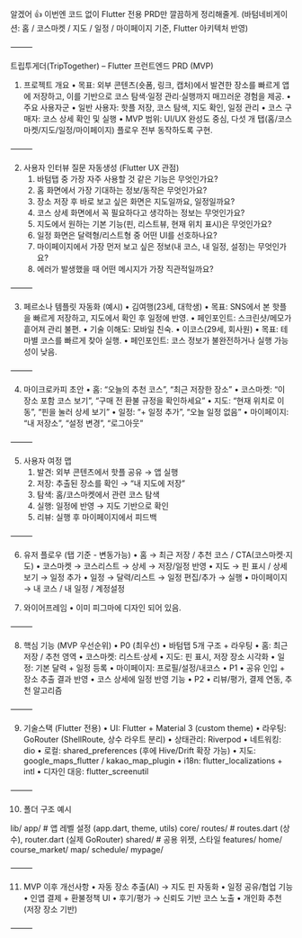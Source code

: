 알겠어 👍
이번엔 코드 없이 Flutter 전용 PRD만 깔끔하게 정리해줄게. (바텀네비게이션: 홈 / 코스마켓 / 지도 / 일정 / 마이페이지 기준, Flutter 아키텍처 반영)

⸻

트립투게더(TripTogether) – Flutter 프런트엔드 PRD (MVP)

1. 프로젝트 개요
	•	목표: 외부 콘텐츠(숏폼, 링크, 캡처)에서 발견한 장소를 빠르게 앱에 저장하고, 이를 기반으로 코스 탐색·일정 관리·실행까지 매끄러운 경험을 제공.
	•	주요 사용자군
	•	일반 사용자: 핫플 저장, 코스 탐색, 지도 확인, 일정 관리
	•	코스 구매자: 코스 상세 확인 및 실행
	•	MVP 범위: UI/UX 완성도 중심, 다섯 개 탭(홈/코스마켓/지도/일정/마이페이지) 플로우 전부 동작하도록 구현.

⸻

2. 사용자 인터뷰 질문 자동생성 (Flutter UX 관점)
	1.	바텀탭 중 가장 자주 사용할 것 같은 기능은 무엇인가요?
	2.	홈 화면에서 가장 기대하는 정보/동작은 무엇인가요?
	3.	장소 저장 후 바로 보고 싶은 화면은 지도일까요, 일정일까요?
	4.	코스 상세 화면에서 꼭 필요하다고 생각하는 정보는 무엇인가요?
	5.	지도에서 원하는 기본 기능(핀, 리스트뷰, 현재 위치 표시)은 무엇인가요?
	6.	일정 화면은 달력형/리스트형 중 어떤 UI를 선호하나요?
	7.	마이페이지에서 가장 먼저 보고 싶은 정보(내 코스, 내 일정, 설정)는 무엇인가요?
	8.	에러가 발생했을 때 어떤 메시지가 가장 직관적일까요?

⸻

3. 페르소나 템플릿 자동화 (예시)
	•	김여행(23세, 대학생)
	•	목표: SNS에서 본 핫플을 빠르게 저장하고, 지도에서 확인 후 일정에 반영.
	•	페인포인트: 스크린샷/메모가 흩어져 관리 불편.
	•	기술 이해도: 모바일 친숙.
	•	이코스(29세, 회사원)
	•	목표: 테마별 코스를 빠르게 찾아 실행.
	•	페인포인트: 코스 정보가 불완전하거나 실행 가능성이 낮음.

⸻

4. 마이크로카피 초안
	•	홈: “오늘의 추천 코스”, “최근 저장한 장소”
	•	코스마켓: “이 장소 포함 코스 보기”, “구매 전 환불 규정을 확인하세요”
	•	지도: “현재 위치로 이동”, “핀을 눌러 상세 보기”
	•	일정: “+ 일정 추가”, “오늘 일정 없음”
	•	마이페이지: “내 저장소”, “설정 변경”, “로그아웃”

⸻

5. 사용자 여정 맵
	1.	발견: 외부 콘텐츠에서 핫플 공유 → 앱 실행
	2.	저장: 추출된 장소를 확인 → “내 지도에 저장”
	3.	탐색: 홈/코스마켓에서 관련 코스 탐색
	4.	실행: 일정에 반영 → 지도 기반으로 확인
	5.	리뷰: 실행 후 마이페이지에서 피드백

⸻

6. 유저 플로우 (탭 기준 - 변동가능)
	•	홈 → 최근 저장 / 추천 코스 / CTA(코스마켓·지도)
	•	코스마켓 → 코스리스트 → 상세 → 저장/일정 반영
	•	지도 → 핀 표시 / 상세보기 → 일정 추가
	•	일정 → 달력/리스트 → 일정 편집/추가 → 실행
	•	마이페이지 → 내 코스 / 내 일정 / 계정설정

7. 와이어프레임
	•   이미 피그마에 디자인 되어 있음.

⸻

8. 핵심 기능 (MVP 우선순위)
	•	P0 (최우선)
	•	바텀탭 5개 구조 + 라우팅
	•	홈: 최근 저장 / 추천 영역
	•	코스마켓: 리스트·상세
	•	지도: 핀 표시, 저장 장소 시각화
	•	일정: 기본 달력 + 일정 등록
	•	마이페이지: 프로필/설정/내코스
	•	P1
	•	공유 인입 + 장소 추출 결과 반영
	•	코스 상세에 일정 반영 기능
	•	P2
	•	리뷰/평가, 결제 연동, 추천 알고리즘

⸻

9. 기술스택 (Flutter 전용)
	•	UI: Flutter + Material 3 (custom theme)
	•	라우팅: GoRouter (ShellRoute, 상수 라우트 분리)
	•	상태관리: Riverpod
	•	네트워킹: dio
	•	로컬: shared_preferences (후에 Hive/Drift 확장 가능)
	•	지도: google_maps_flutter / kakao_map_plugin
	•	i18n: flutter_localizations + intl
	•	디자인 대응: flutter_screenutil

⸻

10. 폴더 구조 예시

lib/
  app/          # 앱 레벨 설정 (app.dart, theme, utils)
  core/
    routes/     # routes.dart (상수), router.dart (실제 GoRouter)
  shared/       # 공용 위젯, 스타일
  features/
    home/
    course_market/
    map/
    schedule/
    mypage/


⸻

11. MVP 이후 개선사항
	•	자동 장소 추출(AI) → 지도 핀 자동화
	•	일정 공유/협업 기능
	•	인앱 결제 + 환불정책 UI
	•	후기/평가 → 신뢰도 기반 코스 노출
	•	개인화 추천 (저장 장소 기반)

⸻

